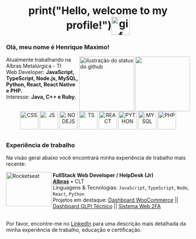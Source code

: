 <h1 align="center">print("Hello, welcome to my profile!")<img align="center" height="50em" border-radius="0.70rem" alt="gif" src="https://media.tenor.com/eyd_OC-btcQAAAAj/kawaii-anime.gif"></h1>

### Olá, meu nome é Henrique Maximo!

<img align='right' height="150em" src="https://github-readme-stats.vercel.app/api/top-langs/?username=Henrry-Maximo&show_icons=true&title_color=783c00&text_color=af552e&icon_color=783c00&bg_color=f8efd4&cache_seconds=2300">
<img align='right' height="150em" src="https://github-readme-stats.vercel.app/api?username=Henrry-Maximo&show_icons=true&title_color=783c00&text_color=af552e&icon_color=783c00&bg_color=f8efd4&cache_seconds=2300" alt="ilustração do status do github">
<p>Atualmente trabalhando na Albras Metalúrgica - TI<br/>
Web Developer: <strong>JavaScript, TypeScript, Node.js, MySQL, Python, React, React Native e PHP.</strong>
<br />
Interesse: <strong>Java, C++ e Ruby.</strong>
</p>

<div align="center"><br>
 <img alt="CSS" height="50" width="50" src="https://cdn.jsdelivr.net/gh/devicons/devicon/icons/css3/css3-plain-wordmark.svg" />
 <img alt="JS" height="50" width="50" src="https://cdn.jsdelivr.net/gh/devicons/devicon/icons/javascript/javascript-plain.svg" />
 <img alt="NODEJS" height="50" width="50" src="https://cdn.jsdelivr.net/gh/devicons/devicon/icons/nodejs/nodejs-plain.svg" />
 <img alt="TS" height="50" width="50" src="https://cdn.jsdelivr.net/gh/devicons/devicon/icons/typescript/typescript-plain.svg" />
 <img alt="REACT" height="50" width="50" src="https://cdn.jsdelivr.net/gh/devicons/devicon/icons/react/react-original-wordmark.svg" />
 <img alt="PYTHON" height="50" width="50" src="https://cdn.jsdelivr.net/gh/devicons/devicon/icons/python/python-plain-wordmark.svg" />
 <img alt="MYSQL" height="50" width="50" src="https://cdn.jsdelivr.net/gh/devicons/devicon/icons/mysql/mysql-original-wordmark.svg" />
 <img alt="PHP" height="50" width="50" src="https://cdn.jsdelivr.net/gh/devicons/devicon/icons/php/php-original.svg" />
</div>

##

### Experiência de trabalho

Na visão geral abaixo você encontrará minha experiência de trabalho mais recente:

[<img align="left" height="94px" width="125px" alt="Rocketseat" src="https://albras.com/wp-content/uploads/2023/04/logo_albras_slogan.png"/>](https://albras.com/)

**FullStack Web Developer / HelpDesk (Jr)** \
[**Albras**](https://albras.com/) • CLT \
Linguagens & Tecnologias: `JavaScript`, `TypeScript`, `Node`, `React`, `Python` \
Projetos em destaque: 
 <a href="https://github.com/Henrry-Maximo/dashboardWooCommerce">Dashboard WooCommerce</a> 
 <span>||</span>
 <a href="https://github.com/Henrry-Maximo/GLPI-Dashboard-Analytics">Dashboard GLPI Técnico</a>
 <span>||</span>
 <a href="https://github.com/Henrry-Maximo/loginGoogleAuthenticator">Sistema Web 2FA</a>
<br/>
<br/>

Por favor, encontre-me no [LinkedIn](https://www.linkedin.com/in/henrique-maximo/) para uma descrição mais detalhada da minha experiência de trabalho, educação e certificação.

##
